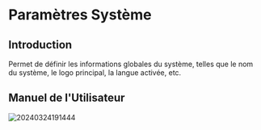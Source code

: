 # Paramètres Système

<PluginInfo name="system-settings"></PluginInfo>

## Introduction
Permet de définir les informations globales du système, telles que le nom du système, le logo principal, la langue activée, etc.

## Manuel de l'Utilisateur

![20240324191444](https://static-docs.nocobase.com/20240324191444.png)
